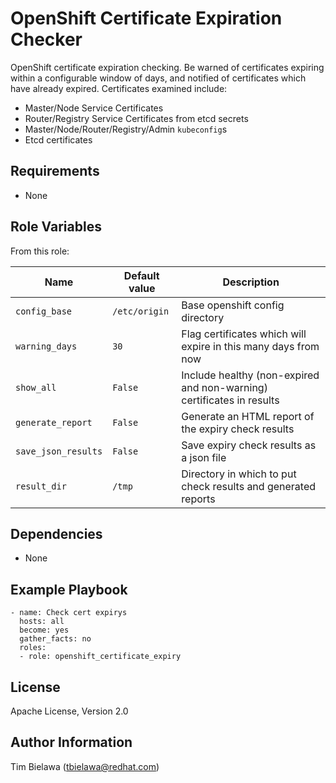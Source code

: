 OpenShift Certificate Expiration Checker
========================================

OpenShift certificate expiration checking. Be warned of certificates
expiring within a configurable window of days, and notified of
certificates which have already expired. Certificates examined
include:

* Master/Node Service Certificates
* Router/Registry Service Certificates from etcd secrets
* Master/Node/Router/Registry/Admin `kubeconfig`s
* Etcd certificates



Requirements
------------

* None


Role Variables
--------------

From this role:

| Name                     | Default value | Description                                                                         |
|--------------------------|---------------|-------------------------------------------------------------------------------------|
| `config_base`            | `/etc/origin` | Base openshift config directory                                                     |
| `warning_days`           | `30`          | Flag certificates which will expire in this many days from now                      |
| `show_all`               | `False`       | Include healthy (non-expired and non-warning) certificates in results               |
| `generate_report`        | `False`       | Generate an HTML report of the expiry check results                                 |
| `save_json_results`      | `False`       | Save expiry check results as a json file                                            |
| `result_dir`             | `/tmp`        | Directory in which to put check results and generated reports                       |


Dependencies
------------

* None

Example Playbook
----------------

```
- name: Check cert expirys
  hosts: all
  become: yes
  gather_facts: no
  roles:
  - role: openshift_certificate_expiry
```


License
-------

Apache License, Version 2.0

Author Information
------------------

Tim Bielawa (tbielawa@redhat.com)

